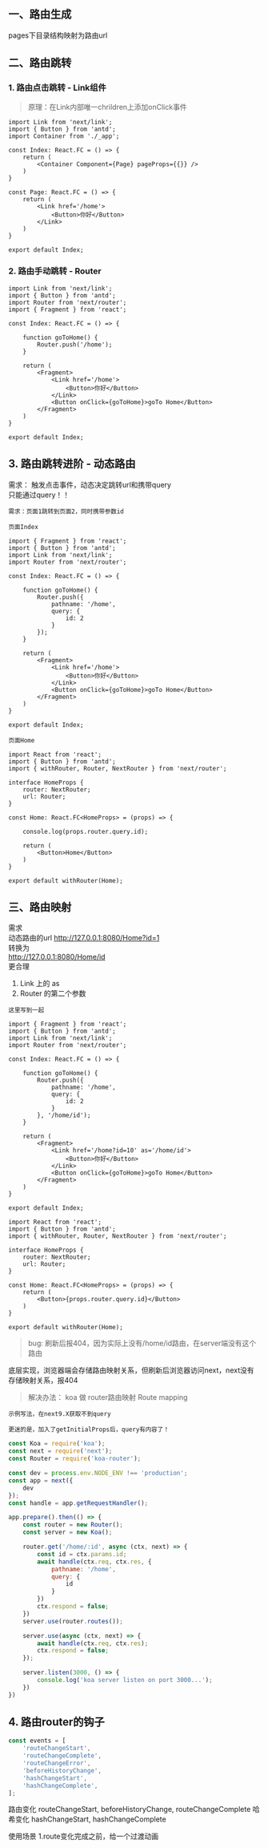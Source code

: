 ## 一、路由生成
pages下目录结构映射为路由url

## 二、路由跳转

### 1. 路由点击跳转 - Link组件

> 原理：在Link内部唯一chrildren上添加onClick事件

``` tsx
import Link from 'next/link';
import { Button } from 'antd';
import Container from './_app';

const Index: React.FC = () => {
    return (
        <Container Component={Page} pageProps={{}} />
    )
}

const Page: React.FC = () => {
    return (
        <Link href='/home'>
            <Button>你好</Button>
        </Link>
    )
}

export default Index;
```

### 2. 路由手动跳转 - Router

``` tsx
import Link from 'next/link';
import { Button } from 'antd';
import Router from 'next/router';
import { Fragment } from 'react';

const Index: React.FC = () => {

    function goToHome() {
        Router.push('/home');
    }

    return (
        <Fragment>
            <Link href='/home'>
                <Button>你好</Button>
            </Link>
            <Button onClick={goToHome}>goTo Home</Button>
        </Fragment>
    )
}

export default Index;
```

## 3. 路由跳转进阶 - 动态路由  

需求： 触发点击事件，动态决定跳转url和携带query  
只能通过query！！

`需求：页面1跳转到页面2，同时携带参数id` 

`页面Index` 

``` tsx
import { Fragment } from 'react';
import { Button } from 'antd';
import Link from 'next/link';
import Router from 'next/router';

const Index: React.FC = () => {

    function goToHome() {
        Router.push({
            pathname: '/home',
            query: {
                id: 2
            }
        });
    }

    return (
        <Fragment>
            <Link href='/home'>
                <Button>你好</Button>
            </Link>
            <Button onClick={goToHome}>goTo Home</Button>
        </Fragment>
    )
}

export default Index;
```

`页面Home` 

``` tsx
import React from 'react';
import { Button } from 'antd';
import { withRouter, Router, NextRouter } from 'next/router';

interface HomeProps {
    router: NextRouter;
    url: Router;
}

const Home: React.FC<HomeProps> = (props) => {

    console.log(props.router.query.id);

    return (
        <Button>Home</Button>
    )
}

export default withRouter(Home);
```

## 三、路由映射

需求   
动态路由的url http://127.0.0.1:8080/Home?id=1  
转换为  
http://127.0.0.1:8080/Home/id  
更合理  

1. Link 上的 as
2. Router 的第二个参数

`这里写到一起` 

``` tsx
import { Fragment } from 'react';
import { Button } from 'antd';
import Link from 'next/link';
import Router from 'next/router';

const Index: React.FC = () => {

    function goToHome() {
        Router.push({
            pathname: '/home',
            query: {
                id: 2
            }
        }, '/home/id');
    }

    return (
        <Fragment>
            <Link href='/home?id=10' as='/home/id'>
                <Button>你好</Button>
            </Link>
            <Button onClick={goToHome}>goTo Home</Button>
        </Fragment>
    )
}

export default Index;
```

``` tsx
import React from 'react';
import { Button } from 'antd';
import { withRouter, Router, NextRouter } from 'next/router';

interface HomeProps {
    router: NextRouter;
    url: Router;
}

const Home: React.FC<HomeProps> = (props) => {
    return (
        <Button>{props.router.query.id}</Button>
    )
}

export default withRouter(Home);
```

> bug: 刷新后报404，因为实际上没有/home/id路由，在server端没有这个路由

底层实现，浏览器端会存储路由映射关系，但刷新后浏览器访问next，next没有存储映射关系，报404

> 解决办法： koa 做 router路由映射 Route mapping  

`示例写法，在next9.X获取不到query` 

`更迷的是，加入了getInitialProps后，query有内容了！` 

``` js
const Koa = require('koa');
const next = require('next');
const Router = require('koa-router');

const dev = process.env.NODE_ENV !== 'production';
const app = next({
    dev
});
const handle = app.getRequestHandler();

app.prepare().then(() => {
    const router = new Router();
    const server = new Koa();

    router.get('/home/:id', async (ctx, next) => {
        const id = ctx.params.id;
        await handle(ctx.req, ctx.res, {
            pathname: '/home',
            query: {
                id
            }
        })
        ctx.respond = false;
    })
    server.use(router.routes());

    server.use(async (ctx, next) => {
        await handle(ctx.req, ctx.res);
        ctx.respond = false;
    });

    server.listen(3000, () => {
        console.log('koa server listen on port 3000...');
    })
})
```

## 4. 路由router的钩子

``` js
const events = [
    'routeChangeStart',
    'routeChangeComplete',
    'routeChangeError',
    'beforeHistoryChange',
    'hashChangeStart',
    'hashChangeComplete',
];
```

路由变化 routeChangeStart, beforeHistoryChange, routeChangeComplete
哈希变化 hashChangeStart, hashChangeComplete

使用场景 1.route变化完成之前，给一个过渡动画

